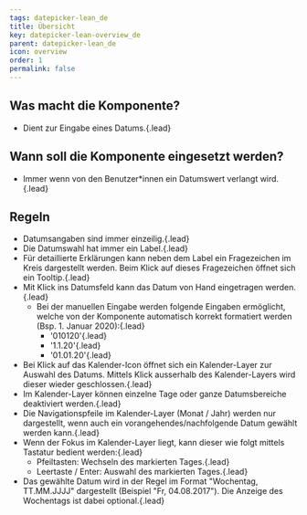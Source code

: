 ```yaml
---
tags: datepicker-lean_de
title: Übersicht
key: datepicker-lean-overview_de
parent: datepicker-lean_de
icon: overview
order: 1
permalink: false  
---
```


## Was macht die Komponente?
* Dient zur Eingabe eines Datums.{.lead}


## Wann soll die Komponente eingesetzt werden?
* Immer wenn von den Benutzer*innen ein Datumswert verlangt wird.{.lead}


## Regeln
* Datumsangaben sind immer einzeilig.{.lead}
* Die Datumswahl hat immer ein Label.{.lead}
* Für detaillierte Erklärungen kann neben dem Label ein Fragezeichen im Kreis dargestellt werden. Beim Klick auf dieses Fragezeichen öffnet sich ein <sbb-link variant="inline" type="button" href="/{{page.lang}}/design-system/lean/components/tooltip/">Tooltip</sbb-link>.{.lead}
* Mit Klick ins Datumsfeld kann das Datum von Hand eingetragen werden.{.lead}
    * Bei der manuellen Eingabe werden folgende Eingaben ermöglicht, welche von der Komponente automatisch korrekt formatiert werden (Bsp. 1. Januar 2020):{.lead}
        * '010120'{.lead}
        * '1.1.20'{.lead}
        * '01.01.20'{.lead}
* Bei Klick auf das Kalender-Icon öffnet sich ein Kalender-Layer zur Auswahl des Datums. Mittels Klick ausserhalb des Kalender-Layers wird dieser wieder geschlossen.{.lead}
* Im Kalender-Layer können einzelne Tage oder ganze Datumsbereiche deaktiviert werden.{.lead}
* Die Navigationspfeile im Kalender-Layer (Monat / Jahr) werden nur dargestellt, wenn auch ein vorangehendes/nachfolgende Datum gewählt werden kann.{.lead}
* Wenn der Fokus im Kalender-Layer liegt, kann dieser wie folgt mittels Tastatur bedient werden:{.lead}
    * Pfeiltasten: Wechseln des markierten Tages.{.lead}
    * Leertaste / Enter: Auswahl des markierten Tages.{.lead}
* Das gewählte Datum wird in der Regel im Format "Wochentag, TT.MM.JJJJ" dargestellt (Beispiel "Fr, 04.08.2017"). Die Anzeige des Wochentags ist dabei optional.{.lead}


